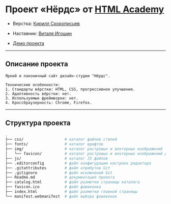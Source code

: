 # Проект «Нёрдс» от [HTML Academy](https://htmlacademy.ru/)

* Верстка: [Кирилл Скорописцев](https://htmlacademy.ru/profile/id1530953)
* Наставник: [Виталя Игошин](https://htmlacademy.ru/profile/id353627)

* [Демо проекта](https://ks123kirill.github.io/nerds/)
--- 

## Описание проекта
```
Яркий и лаконичный сайт дизайн-студии "Нёрдс".

Технические особенности:
1. Стандарты вёрстки: HTML, CSS, прогрессивное улучшение.
2. Адаптивность вёрстки: нет.
3. Используемые фреймворки: нет.
4. Кроссбраузерность: Chrome, Firefox.
```
---

## Структура проекта

```bash
.
├── css/                  # каталог файлов стилей
├── fonts/                # каталог шрифтов
├── img/                  # каталог растровых и векторных изображений
│   └── favicon/          # каталог растровых и векторных изображений для фавиконок
├── js/                   # каталог JS файлов
├── .editorconfig         # файл конфигурации настроек редактора
├── .gitattributes        # файл атрибутов Git
├── .gitignore            # файл исключений Git
├── Readme.md             # документация проекта
├── catalog.html          # файл разметки страницы каталога
├── favicon.ico           # файл фавиконка
├── index.html            # файл разметки главной страницы
└── manifest.webmanifest  # файл выбора фавиконок
```
